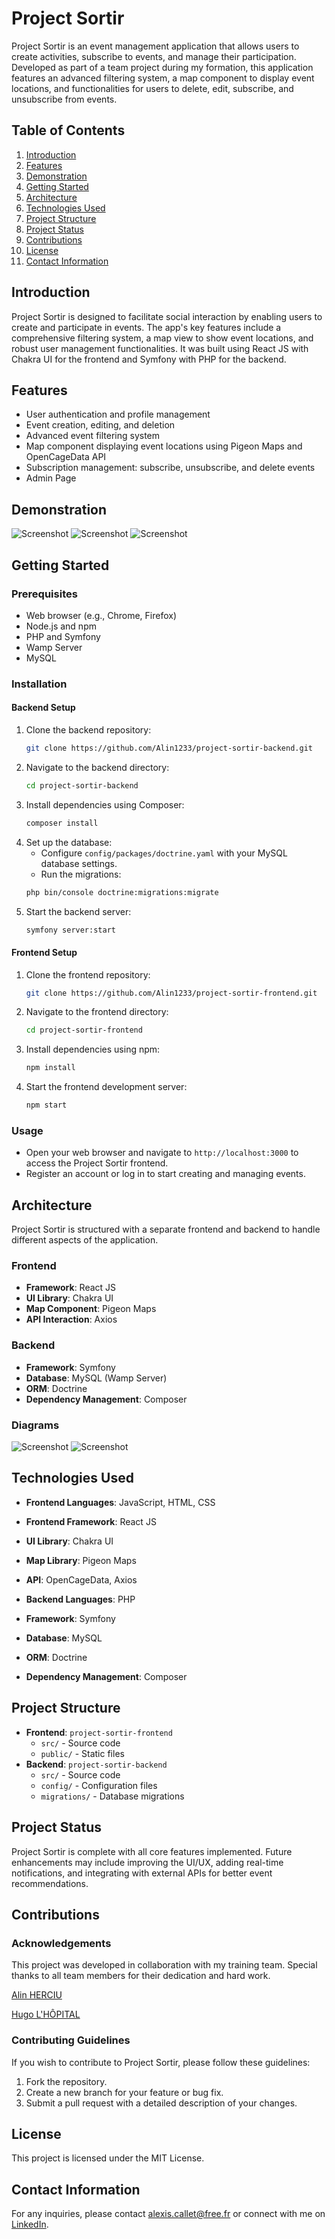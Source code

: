 # Project Sortir

Project Sortir is an event management application that allows users to create activities, subscribe to events, and manage their participation. Developed as part of a team project during my formation, this application features an advanced filtering system, a map component to display event locations, and functionalities for users to delete, edit, subscribe, and unsubscribe from events.

## Table of Contents

1. [Introduction](#introduction)
2. [Features](#features)
3. [Demonstration](#demonstration)
4. [Getting Started](#getting-started)
5. [Architecture](#architecture)
6. [Technologies Used](#technologies-used)
7. [Project Structure](#project-structure)
8. [Project Status](#project-status)
9. [Contributions](#contributions)
10. [License](#license)
11. [Contact Information](#contact-information)

## Introduction

Project Sortir is designed to facilitate social interaction by enabling users to create and participate in events. The app's key features include a comprehensive filtering system, a map view to show event locations, and robust user management functionalities. It was built using React JS with Chakra UI for the frontend and Symfony with PHP for the backend.

## Features

- User authentication and profile management
- Event creation, editing, and deletion
- Advanced event filtering system
- Map component displaying event locations using Pigeon Maps and OpenCageData API
- Subscription management: subscribe, unsubscribe, and delete events
- Admin Page

## Demonstration

![Screenshot](https://github.com/KKMYA/PROJET_SORTIR/blob/main/screenshots/Activity%20Creation.png?raw=true)
![Screenshot](https://github.com/KKMYA/PROJET_SORTIR/blob/main/screenshots/Home%20Page.png?raw=true)
![Screenshot](https://github.com/KKMYA/PROJET_SORTIR/blob/main/screenshots/My%20Profie.png?raw=true)


## Getting Started

### Prerequisites

- Web browser (e.g., Chrome, Firefox)
- Node.js and npm
- PHP and Symfony
- Wamp Server
- MySQL

### Installation

#### Backend Setup

1. Clone the backend repository:
    ```bash
    git clone https://github.com/Alin1233/project-sortir-backend.git
    ```
2. Navigate to the backend directory:
    ```bash
    cd project-sortir-backend
    ```
3. Install dependencies using Composer:
    ```bash
    composer install
    ```
4. Set up the database:
    - Configure `config/packages/doctrine.yaml` with your MySQL database settings.
    - Run the migrations:
    ```bash
    php bin/console doctrine:migrations:migrate
    ```
5. Start the backend server:
    ```bash
    symfony server:start
    ```

#### Frontend Setup

1. Clone the frontend repository:
    ```bash
    git clone https://github.com/Alin1233/project-sortir-frontend.git
    ```
2. Navigate to the frontend directory:
    ```bash
    cd project-sortir-frontend
    ```
3. Install dependencies using npm:
    ```bash
    npm install
    ```
4. Start the frontend development server:
    ```bash
    npm start
    ```

### Usage

- Open your web browser and navigate to `http://localhost:3000` to access the Project Sortir frontend.
- Register an account or log in to start creating and managing events.

## Architecture

Project Sortir is structured with a separate frontend and backend to handle different aspects of the application.

### Frontend

- **Framework**: React JS
- **UI Library**: Chakra UI
- **Map Component**: Pigeon Maps
- **API Interaction**: Axios

### Backend

- **Framework**: Symfony
- **Database**: MySQL (Wamp Server)
- **ORM**: Doctrine
- **Dependency Management**: Composer

### Diagrams

![Screenshot](https://github.com/KKMYA/PROJET_SORTIR/blob/main/screenshots/Class%20Diagram.png?raw=true)
![Screenshot](https://github.com/KKMYA/PROJET_SORTIR/blob/main/screenshots/Diagram%20State%20of%20Activity.png?raw=true)

## Technologies Used

- **Frontend Languages**: JavaScript, HTML, CSS
- **Frontend Framework**: React JS
- **UI Library**: Chakra UI
- **Map Library**: Pigeon Maps
- **API**: OpenCageData, Axios

- **Backend Languages**: PHP
- **Framework**: Symfony
- **Database**: MySQL
- **ORM**: Doctrine
- **Dependency Management**: Composer

## Project Structure

- **Frontend**: `project-sortir-frontend`
  - `src/` - Source code
  - `public/` - Static files
- **Backend**: `project-sortir-backend`
  - `src/` - Source code
  - `config/` - Configuration files
  - `migrations/` - Database migrations

## Project Status

Project Sortir is complete with all core features implemented. Future enhancements may include improving the UI/UX, adding real-time notifications, and integrating with external APIs for better event recommendations.

## Contributions

### Acknowledgements

This project was developed in collaboration with my training team. Special thanks to all team members for their dedication and hard work.

[Alin HERCIU](https://www.linkedin.com/in/alin-herciu-22a550284/)

[Hugo L'HÔPITAL](https://www.linkedin.com/in/hugo-l-hopital/)

### Contributing Guidelines

If you wish to contribute to Project Sortir, please follow these guidelines:
1. Fork the repository.
2. Create a new branch for your feature or bug fix.
3. Submit a pull request with a detailed description of your changes.

## License

This project is licensed under the MIT License.

## Contact Information

For any inquiries, please contact [alexis.callet@free.fr](mailto:alexis.callet@free.fr) or connect with me on [LinkedIn](https://www.linkedin.com/in/alexiscallet/).
